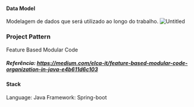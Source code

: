 #### Data Model
Modelagem de dados que será utilizado ao longo do trabalho.
![Untitled](https://github.com/user-attachments/assets/a057faf5-e323-4ffa-b10a-764ec9cae157)

### Project Pattern
Feature Based Modular Code
##### Referência: https://medium.com/elca-it/feature-based-modular-code-organization-in-java-e4b611d6c103

#### Stack
Language: Java
Framework: Spring-boot

